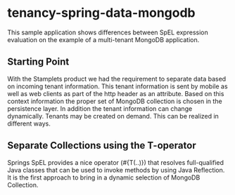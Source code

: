 # tenancy-spring-data-mongodb

This sample application shows differences between SpEL expression evaluation on the example of a multi-tenant MongoDB application.

## Starting Point

With the Stamplets product we had the requirement to separate data based on incoming tenant information. This tenant information is sent
by mobile as well as web clients as part of the http header as an attribute. Based on this context information the proper set of MongoDB
collection is chosen in the persistence layer. In addition the tenant information can change dynamically. Tenants may be created on demand.
This can be realized in different ways.

## Separate Collections using the T-operator

Springs SpEL provides a nice operator (#{T(..)}) that resolves full-qualified Java classes that can be used to invoke methods by using
Java Reflection. It is the first approach to bring in a dynamic selection of MongoDB Collection.